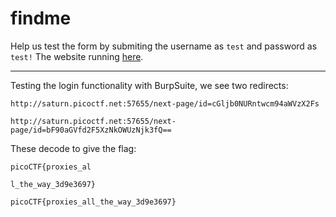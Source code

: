 # findme

Help us test the form by submiting the username as `test` and password as `test!` The website running [here](http://saturn.picoctf.net:57655/).

-----

Testing the login functionality with BurpSuite, we see two redirects:

```
http://saturn.picoctf.net:57655/next-page/id=cGljb0NURntwcm94aWVzX2Fs

http://saturn.picoctf.net:57655/next-page/id=bF90aGVfd2F5XzNkOWUzNjk3fQ==
```

These decode to give the flag:

```
picoCTF{proxies_al

l_the_way_3d9e3697}
```

```
picoCTF{proxies_all_the_way_3d9e3697}
```

